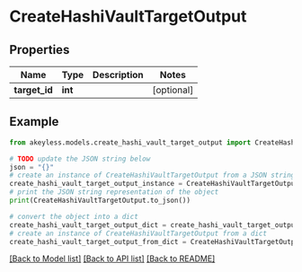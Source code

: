 # CreateHashiVaultTargetOutput


## Properties

Name | Type | Description | Notes
------------ | ------------- | ------------- | -------------
**target_id** | **int** |  | [optional] 

## Example

```python
from akeyless.models.create_hashi_vault_target_output import CreateHashiVaultTargetOutput

# TODO update the JSON string below
json = "{}"
# create an instance of CreateHashiVaultTargetOutput from a JSON string
create_hashi_vault_target_output_instance = CreateHashiVaultTargetOutput.from_json(json)
# print the JSON string representation of the object
print(CreateHashiVaultTargetOutput.to_json())

# convert the object into a dict
create_hashi_vault_target_output_dict = create_hashi_vault_target_output_instance.to_dict()
# create an instance of CreateHashiVaultTargetOutput from a dict
create_hashi_vault_target_output_from_dict = CreateHashiVaultTargetOutput.from_dict(create_hashi_vault_target_output_dict)
```
[[Back to Model list]](../README.md#documentation-for-models) [[Back to API list]](../README.md#documentation-for-api-endpoints) [[Back to README]](../README.md)


